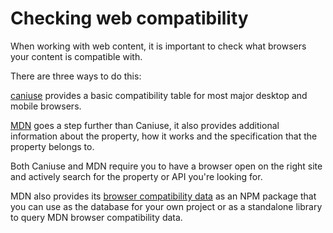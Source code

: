 # Checking web compatibility

When working with web content, it is important to check what browsers your content is compatible with.

There are three ways to do this:

[caniuse](https://caniuse.com) provides a basic compatibility table for most major desktop and mobile browsers.

[MDN](https://developer.mozilla.org/) goes a step further than Caniuse, it also provides additional information about the property, how it works and the specification that the property belongs to.

Both Caniuse and MDN require you to have a browser open on the right site and actively search for the property or API you're looking for.

MDN also provides its [browser compatibility data](https://www.npmjs.com/package/@mdn/browser-compat-data) as an NPM package that you can use as the database for your own project or as a standalone library to query MDN browser compatibility data.

